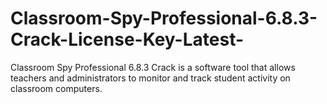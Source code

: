 # Classroom-Spy-Professional-6.8.3-Crack-License-Key-Latest-
Classroom Spy Professional 6.8.3 Crack is a software tool that allows teachers and administrators to monitor and track student activity on classroom computers.
